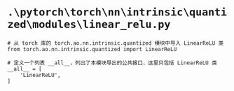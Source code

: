 # `.\pytorch\torch\nn\intrinsic\quantized\modules\linear_relu.py`

```
# 从 torch 库的 torch.ao.nn.intrinsic.quantized 模块中导入 LinearReLU 类
from torch.ao.nn.intrinsic.quantized import LinearReLU

# 定义一个列表 __all__，列出了本模块导出的公共接口，这里只包括 LinearReLU 类
__all__ = [
    'LinearReLU',
]
```